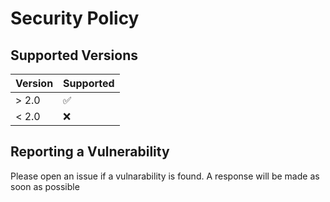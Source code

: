 # Security Policy

## Supported Versions

| Version | Supported          |
| ------- | ------------------ |
| > 2.0   | :white_check_mark: |
| < 2.0   | :x:                |

## Reporting a Vulnerability

Please open an issue if a vulnarability is found. A response will be made as soon as possible

